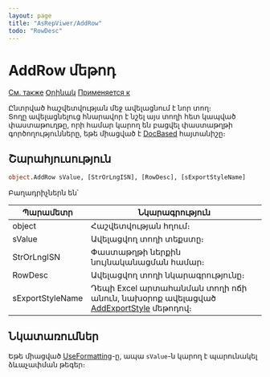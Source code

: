 ```yaml
---
layout: page
title: "AsRepViwer/AddRow"
todo: "RowDesc"
---
```



# AddRow մեթոդ

[См. также](UseFormatting.md) [Օրինակ](../../Examples/E_AsRepViewer.html)  [Применяется к](../AsRepViewer.md) 

Ընտրված հաշվետվության մեջ ավելացնում է նոր տող։  
Տողը ավելացնելուց հնարավոր է նշել այս տողի հետ կապված փաստաթուղթը, որի համար կարող են բացվել փաստաթղթի գործողությունները, եթե միացված է [DocBased](DocBased.md) հայտանիշը։ 

## Շարահյուսություն

``` vb
object.AddRow sValue, [StrOrLngISN], [RowDesc], [sExportStyleName]
```


Բաղադրիչներն են՝ 


| Պարամետր | Նկարագրություն |
|--|--|
| object | Հաշվետվության հղում։  |
| sValue | Ավելացվող տողի տեքստը։  |
| StrOrLngISN | Փաստաթղթի ներքին նույնականացման համար։ |
| RowDesc | Ավելացվող տողի նկարագրությունը։  |
| sExportStyleName | Դեպի Excel արտահանման տողի ոճի անուն, նախօրոք ավելացված  [AddExportStyle](AddExportStyle.md) մեթոդով։  |


## Նկատառումներ

Եթե միացված [UseFormatting](UseFormatting.md)-ը, ապա `sValue`-ն   կարող է պարունակել ձևաչափման  թեգեր։ 

